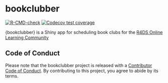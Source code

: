 
<!-- README.md is generated from README.Rmd. Please edit that file -->

# bookclubber

<!-- badges: start -->

[![R-CMD-check](https://github.com/r4ds/bookclubber/actions/workflows/R-CMD-check.yaml/badge.svg)](https://github.com/r4ds/bookclubber/actions/workflows/R-CMD-check.yaml)
[![Codecov test
coverage](https://codecov.io/gh/r4ds/bookclubber/branch/main/graph/badge.svg)](https://app.codecov.io/gh/r4ds/bookclubber?branch=main)
<!-- badges: end -->

{bookclubber} is a Shiny app for scheduling book clubs for the [R4DS
Online Learning Community](https://r4ds.io/)

## Code of Conduct

Please note that the bookclubber project is released with a [Contributor
Code of
Conduct](https://contributor-covenant.org/version/2/0/CODE_OF_CONDUCT.html).
By contributing to this project, you agree to abide by its terms.
